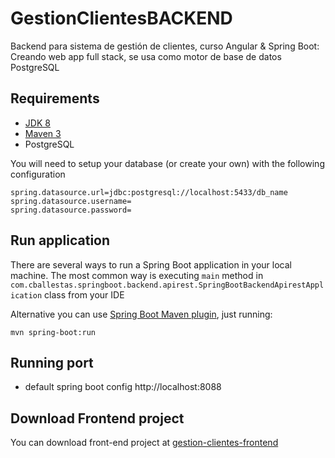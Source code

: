 # GestionClientesBACKEND
Backend para sistema de gestión de clientes, curso Angular & Spring Boot: Creando web app full stack, se usa como motor de base de datos PostgreSQL

## Requirements
- [JDK 8](https://www.oracle.com/co/java/technologies/javase/javase8-archive-downloads.html)
- [Maven 3](https://maven.apache.org/)
- PostgreSQL

You will need to setup your database (or create your own) with the following configuration
``` properties
spring.datasource.url=jdbc:postgresql://localhost:5433/db_name
spring.datasource.username=
spring.datasource.password=
```

## Run application

There are several ways to run a Spring Boot application in your local machine. The most common way is executing ```main``` method in ```com.cballestas.springboot.backend.apirest.SpringBootBackendApirestApplication``` class from your IDE

Alternative you can use [Spring Boot Maven plugin](https://docs.spring.io/spring-boot/docs/current/maven-plugin/reference/htmlsingle), just running:

```shell
mvn spring-boot:run
```

## Running port
- default spring boot config
  http://localhost:8088
  
## Download Frontend project
You can download front-end project at [gestion-clientes-frontend](https://github.com/cbcballestas/gestion-clientes-frontend)
